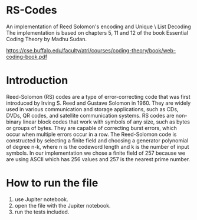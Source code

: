 # RS-Codes
An implementation of Reed Solomon's encoding and Unique \ List Decoding
The implementation is based on chapters 5, 11 and 12 of the book Essential Coding Theory by Madhu Sudan.

https://cse.buffalo.edu/faculty/atri/courses/coding-theory/book/web-coding-book.pdf

# Introduction
Reed-Solomon (RS) codes are a type of error-correcting code that was first introduced by Irving S. Reed and Gustave Solomon in 1960. They are widely used in various communication and storage applications, such as CDs, DVDs, QR codes, and satellite communication systems.
RS codes are non-binary linear block codes that work with symbols of any size, such as bytes or groups of bytes. They are capable of correcting burst errors, which occur when multiple errors occur in a row. The Reed-Solomon code is constructed by selecting a finite field and choosing a generator polynomial of degree n-k, where n is the codeword length and k is the number of input symbols.
In our implementation we chose a finite field of 257 because we are using ASCII which has 256 values and 257 is the nearest prime number.

# How to run the file
1. use Jupiter notebook.
2. open the file with the Jupiter notebook.
3. run the tests included.
